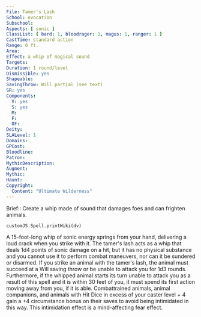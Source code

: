 ```yaml
---
File: Tamer's Lash
School: evocation
Subschool: 
Aspects: [ sonic ]
ClassList: { bard: 1, bloodrager: 1, magus: 1, ranger: 1 }
CastTime: standard action
Range: 0 ft.
Area: 
Effect: a whip of magical sound
Targets: 
Duration: 1 round/level
Dismissible: yes
Shapeable: 
SavingThrow: Will partial (see text)
SR: yes
Components:
  V: yes
  S: yes
  M: 
  F: 
  DF: 
Deity: 
SLALevel: 1
Domains: 
GPCost: 
Bloodline: 
Patron: 
MythicDescription: 
Augment: 
Mythic: 
Haunt: 
Copyright:
  Content: "Ultimate Wilderness"
---
```

Brief:: Create a whip made of sound that damages foes and can frighten animals.

```dataviewjs
customJS.Spell.printWiki(dv)
```

A 15-foot-long whip of sonic energy springs from your hand, delivering a loud crack when you strike with it. The tamer's lash acts as a whip that deals 1d4 points of sonic damage on a hit, but it has no physical substance and you cannot use it to perform combat maneuvers, nor can it be sundered or disarmed. If you strike an animal with the tamer's lash, the animal must succeed at a Will saving throw or be unable to attack you for 1d3 rounds. Furthermore, if the whipped animal starts its turn unable to attack you as a result of this spell and it is within 30 feet of you, it must spend its first action moving away from you, if it is able. Combattrained animals, animal companions, and animals with Hit Dice in excess of your caster level + 4 gain a +4 circumstance bonus on their saves to avoid being intimidated in this way. This intimidation effect is a mind-affecting fear effect.
